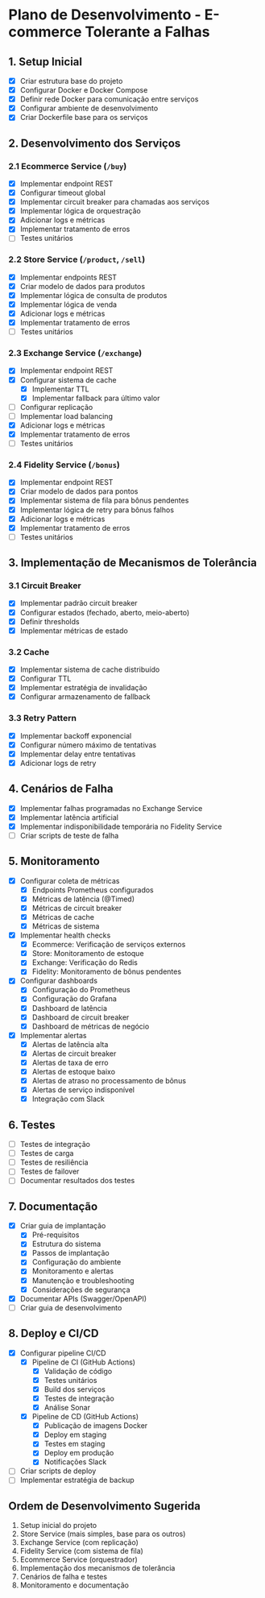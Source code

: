 # Plano de Desenvolvimento - E-commerce Tolerante a Falhas

## 1. Setup Inicial
- [x] Criar estrutura base do projeto
- [x] Configurar Docker e Docker Compose
- [x] Definir rede Docker para comunicação entre serviços
- [x] Configurar ambiente de desenvolvimento
- [x] Criar Dockerfile base para os serviços

## 2. Desenvolvimento dos Serviços

### 2.1 Ecommerce Service (`/buy`)
- [x] Implementar endpoint REST
- [x] Configurar timeout global
- [x] Implementar circuit breaker para chamadas aos serviços
- [x] Implementar lógica de orquestração
- [x] Adicionar logs e métricas
- [x] Implementar tratamento de erros
- [ ] Testes unitários

### 2.2 Store Service (`/product`, `/sell`)
- [x] Implementar endpoints REST
- [x] Criar modelo de dados para produtos
- [x] Implementar lógica de consulta de produtos
- [x] Implementar lógica de venda
- [x] Adicionar logs e métricas
- [x] Implementar tratamento de erros
- [ ] Testes unitários

### 2.3 Exchange Service (`/exchange`)
- [x] Implementar endpoint REST
- [x] Configurar sistema de cache
  - [x] Implementar TTL
  - [x] Implementar fallback para último valor
- [ ] Configurar replicação
- [ ] Implementar load balancing
- [x] Adicionar logs e métricas
- [x] Implementar tratamento de erros
- [ ] Testes unitários

### 2.4 Fidelity Service (`/bonus`)
- [x] Implementar endpoint REST
- [x] Criar modelo de dados para pontos
- [x] Implementar sistema de fila para bônus pendentes
- [x] Implementar lógica de retry para bônus falhos
- [x] Adicionar logs e métricas
- [x] Implementar tratamento de erros
- [ ] Testes unitários

## 3. Implementação de Mecanismos de Tolerância

### 3.1 Circuit Breaker
- [x] Implementar padrão circuit breaker
- [x] Configurar estados (fechado, aberto, meio-aberto)
- [x] Definir thresholds
- [x] Implementar métricas de estado

### 3.2 Cache
- [x] Implementar sistema de cache distribuído
- [x] Configurar TTL
- [x] Implementar estratégia de invalidação
- [x] Configurar armazenamento de fallback

### 3.3 Retry Pattern
- [x] Implementar backoff exponencial
- [x] Configurar número máximo de tentativas
- [x] Implementar delay entre tentativas
- [x] Adicionar logs de retry

## 4. Cenários de Falha
- [x] Implementar falhas programadas no Exchange Service
- [x] Implementar latência artificial
- [x] Implementar indisponibilidade temporária no Fidelity Service
- [ ] Criar scripts de teste de falha

## 5. Monitoramento
- [x] Configurar coleta de métricas
  - [x] Endpoints Prometheus configurados
  - [x] Métricas de latência (@Timed)
  - [x] Métricas de circuit breaker
  - [x] Métricas de cache
  - [x] Métricas de sistema
- [x] Implementar health checks
  - [x] Ecommerce: Verificação de serviços externos
  - [x] Store: Monitoramento de estoque
  - [x] Exchange: Verificação do Redis
  - [x] Fidelity: Monitoramento de bônus pendentes
- [x] Configurar dashboards
  - [x] Configuração do Prometheus
  - [x] Configuração do Grafana
  - [x] Dashboard de latência
  - [x] Dashboard de circuit breaker
  - [x] Dashboard de métricas de negócio
- [x] Implementar alertas
  - [x] Alertas de latência alta
  - [x] Alertas de circuit breaker
  - [x] Alertas de taxa de erro
  - [x] Alertas de estoque baixo
  - [x] Alertas de atraso no processamento de bônus
  - [x] Alertas de serviço indisponível
  - [x] Integração com Slack

## 6. Testes
- [ ] Testes de integração
- [ ] Testes de carga
- [ ] Testes de resiliência
- [ ] Testes de failover
- [ ] Documentar resultados dos testes

## 7. Documentação
- [x] Criar guia de implantação
  - [x] Pré-requisitos
  - [x] Estrutura do sistema
  - [x] Passos de implantação
  - [x] Configuração do ambiente
  - [x] Monitoramento e alertas
  - [x] Manutenção e troubleshooting
  - [x] Considerações de segurança
- [x] Documentar APIs (Swagger/OpenAPI)
- [ ] Criar guia de desenvolvimento

## 8. Deploy e CI/CD
- [x] Configurar pipeline CI/CD
  - [x] Pipeline de CI (GitHub Actions)
    - [x] Validação de código
    - [x] Testes unitários
    - [x] Build dos serviços
    - [x] Testes de integração
    - [x] Análise Sonar
  - [x] Pipeline de CD (GitHub Actions)
    - [x] Publicação de imagens Docker
    - [x] Deploy em staging
    - [x] Testes em staging
    - [x] Deploy em produção
    - [x] Notificações Slack
- [ ] Criar scripts de deploy
- [ ] Implementar estratégia de backup

## Ordem de Desenvolvimento Sugerida
1. Setup inicial do projeto
2. Store Service (mais simples, base para os outros)
3. Exchange Service (com replicação)
4. Fidelity Service (com sistema de fila)
5. Ecommerce Service (orquestrador)
6. Implementação dos mecanismos de tolerância
7. Cenários de falha e testes
8. Monitoramento e documentação
